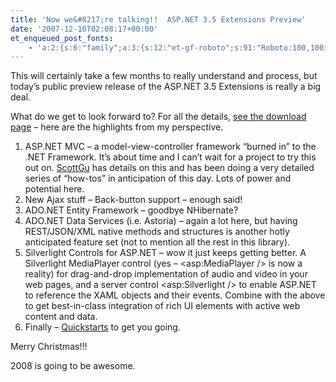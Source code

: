 ```yaml
---
title: 'Now we&#8217;re talking!!  ASP.NET 3.5 Extensions Preview'
date: '2007-12-10T02:08:17+00:00'
et_enqueued_post_fonts:
    - 'a:2:{s:6:"family";a:3:{s:12:"et-gf-roboto";s:91:"Roboto:100,100italic,300,300italic,regular,italic,500,500italic,700,700italic,900,900italic";s:22:"et-gf-roboto-condensed";s:59:"Roboto+Condensed:300,300italic,regular,italic,700,700italic";s:17:"et-gf-roboto-slab";s:51:"Roboto+Slab:100,200,300,regular,500,600,700,800,900";}s:6:"subset";a:7:{i:0;s:9:"latin-ext";i:1;s:5:"greek";i:2;s:9:"greek-ext";i:3;s:10:"vietnamese";i:4;s:8:"cyrillic";i:5;s:5:"latin";i:6;s:12:"cyrillic-ext";}}'
---
```


This will certainly take a few months to really understand and process, but today’s public preview release of the ASP.NET 3.5 Extensions is really a big deal.

What do we get to look forward to? For all the details, [see the download page](http://asp.net/downloads/3.5-extensions/) – here are the highlights from my perspective.

1. ASP.NET MVC – a model-view-controller framework “burned in” to the .NET Framework. It’s about time and I can’t wait for a project to try this out on. [ScottGu](http://weblogs.asp.net/scottgu/archive/2007/12/09/asp-net-3-5-extensions-ctp-preview-released.aspx) has details on this and has been doing a very detailed series of “how-tos” in anticipation of this day. Lots of power and potential here.
2. New Ajax stuff – Back-button support – enough said!
3. ADO.NET Entity Framework – goodbye NHibernate?
4. ADO.NET Data Services (i.e. Astoria) – again a lot here, but having REST/JSON/XML native methods and structures is another hotly anticipated feature set (not to mention all the rest in this library).
5. Silverlight Controls for ASP.NET – wow it just keeps getting better. A Silverlight MediaPlayer control (yes – &lt;asp:MediaPlayer /&gt; is now a reality) for drag-and-drop implementation of audio and video in your web pages, and a server control &lt;asp:Silverlight /&gt; to enable ASP.NET to reference the XAML objects and their events. Combine with the above to get best-in-class integration of rich UI elements with active web content and data.
6. Finally – [Quickstarts](http://quickstarts.asp.net/3-5-extensions/) to get you going.

Merry Christmas!!!

2008 is going to be awesome.